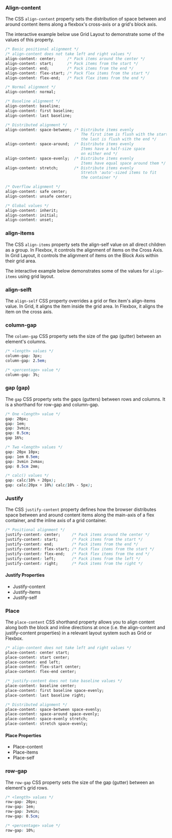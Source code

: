 <link rel="stylesheet" href="https://cdn.jsdelivr.net/npm/bootstrap-icons@1.5.0/font/bootstrap-icons.css">
<link rel="stylesheet" href="../../lib/html&css_book.css">

### Align-content
The CSS `align-content` property sets the distribution of space between and around content items along a flexbox's cross-axis or a grid's block axis.

The interactive example below use Grid Layout to demonstrate some of the values of this property.
```css
/* Basic positional alignment */
/* align-content does not take left and right values */
align-content: center;     /* Pack items around the center */
align-content: start;      /* Pack items from the start */
align-content: end;        /* Pack items from the end */
align-content: flex-start; /* Pack flex items from the start */
align-content: flex-end;   /* Pack flex items from the end */

/* Normal alignment */
align-content: normal;

/* Baseline alignment */
align-content: baseline;
align-content: first baseline;
align-content: last baseline;

/* Distributed alignment */
align-content: space-between; /* Distribute items evenly
                                 The first item is flush with the start,
                                 the last is flush with the end */
align-content: space-around;  /* Distribute items evenly
                                 Items have a half-size space
                                 on either end */
align-content: space-evenly;  /* Distribute items evenly
                                 Items have equal space around them */
align-content: stretch;       /* Distribute items evenly
                                 Stretch 'auto'-sized items to fit
                                 the container */

/* Overflow alignment */
align-content: safe center;
align-content: unsafe center;

/* Global values */
align-content: inherit;
align-content: initial;
align-content: unset;
```

### align-items
The CSS `align-items` property sets the align-self value on all direct children as a group. In Flexbox, it controls the alignment of items on the Cross Axis. In Grid Layout, it controls the alignment of items on the Block Axis within their grid area.

The interactive example below demonstrates some of the values for `align-items` using grid layout.

### align-selft
The `align-self` CSS property overrides a grid or flex item's align-items value. In Grid, it aligns the item inside the grid area. In Flexbox, it aligns the item on the cross axis.

### column-gap
The `column-gap` CSS property sets the size of the gap (gutter) between an element's columns.
```css
/* <length> values */
column-gap: 3px;
column-gap: 2.5em;

/* <percentage> value */
column-gap: 3%;
```

### gap (gap)
The `gap` CSS property sets the gaps (gutters) between rows and columns. It is a shorthand for row-gap and column-gap.
```css
/* One <length> value */
gap: 20px;
gap: 1em;
gap: 3vmin;
gap: 0.5cm;
gap 16%;

/* Two <length> values */
gap: 20px 10px;
gap: 1em 0.5em;
gap: 3vmin 2vmax;
gap: 0.5cm 2mm;

/* calc() values */
gap: calc(10% + 20px);
gap: calc(20px + 10%) calc(10% - 5px);
```

### Justify
The CSS `justify-content` property defines how the browser distributes space between and around content items along the main-axis of a flex container, and the inline axis of a grid container.
```css
/* Positional alignment */
justify-content: center;     /* Pack items around the center */
justify-content: start;      /* Pack items from the start */
justify-content: end;        /* Pack items from the end */
justify-content: flex-start; /* Pack flex items from the start */
justify-content: flex-end;   /* Pack flex items from the end */
justify-content: left;       /* Pack items from the left */
justify-content: right;      /* Pack items from the right */
```
#### Justify Properties
* Justify-content
* Justify-items
* Justify-self

### Place
The `place-content` CSS shorthand property allows you to align content along both the block and inline directions at once (i.e. the align-content and justify-content properties) in a relevant layout system such as Grid or Flexbox.
```css
/* align-content does not take left and right values */
place-content: center start;
place-content: start center;
place-content: end left;
place-content: flex-start center;
place-content: flex-end center;

/* justify-content does not take baseline values */
place-content: baseline center;
place-content: first baseline space-evenly;
place-content: last baseline right;

/* Distributed alignment */
place-content: space-between space-evenly;
place-content: space-around space-evenly;
place-content: space-evenly stretch;
place-content: stretch space-evenly;
```
#### Place Properties
* Place-content
* Place-items
* Place-self

### row-gap
The `row-gap` CSS property sets the size of the gap (gutter) between an element's grid rows.
```css
/* <length> values */
row-gap: 20px;
row-gap: 1em;
row-gap: 3vmin;
row-gap: 0.5cm;

/* <percentage> value */
row-gap: 10%;
```





